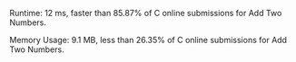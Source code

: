 Runtime: 12 ms, faster than 85.87% of C online submissions for Add Two Numbers.

Memory Usage: 9.1 MB, less than 26.35% of C online submissions for Add Two Numbers.

